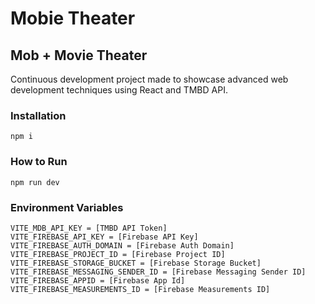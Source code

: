 # Mobie Theater
## Mob + Movie Theater

Continuous development project made to showcase advanced web development techniques using React and TMBD API. 

### Installation

```
npm i
```


### How to Run

```
npm run dev
```

### Environment Variables 

```
VITE_MDB_API_KEY = [TMBD API Token]
VITE_FIREBASE_API_KEY = [Firebase API Key]
VITE_FIREBASE_AUTH_DOMAIN = [Firebase Auth Domain]
VITE_FIREBASE_PROJECT_ID = [Firebase Project ID]
VITE_FIREBASE_STORAGE_BUCKET = [Firebase Storage Bucket]
VITE_FIREBASE_MESSAGING_SENDER_ID = [Firebase Messaging Sender ID]
VITE_FIREBASE_APPID = [Firebase App Id]
VITE_FIREBASE_MEASUREMENTS_ID = [Firebase Measurements ID]
```
